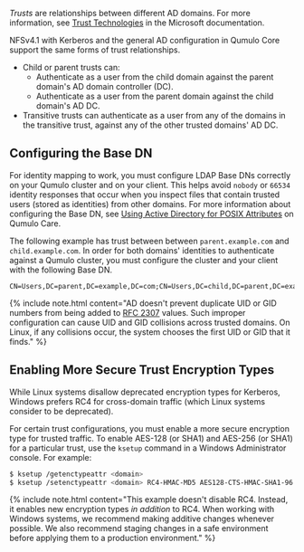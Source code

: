 _Trusts_ are relationships between different AD domains. For more information, see [Trust Technologies](https://docs.microsoft.com/en-us/previous-versions/windows/it-pro/windows-server-2003/cc759554(v=ws.10)?redirectedfrom=MSDN) in the Microsoft documentation.

NFSv4.1 with Kerberos and the general AD configuration in Qumulo Core support the same forms of trust relationships.

* Child or parent trusts can:
  * Authenticate as a user from the child domain against the parent domain's AD domain controller (DC).
  * Authenticate as a user from the parent domain against the child domain's AD DC.
* Transitive trusts can authenticate as a user from any of the domains in the transitive trust, against any of the other trusted domains' AD DC.


## Configuring the Base DN
For identity mapping to work, you must configure LDAP Base DNs correctly on your Qumulo cluster and on your client. This helps avoid `nobody` or `66534` identity responses that occur when you inspect files that contain trusted users (stored as identities) from other domains. For more information about configuring the Base DN, see [Using Active Directory for POSIX Attributes](https://care.qumulo.com/hc/en-us/articles/115008011927) on Qumulo Care.

The following example has trust between between `parent.example.com` and `child.example.com`. In order for both domains' identities to authenticate against a Qumulo cluster, you must configure the cluster and your client with the following Base DN.

```
CN=Users,DC=parent,DC=example,DC=com;CN=Users,DC=child,DC=parent,DC=example,DC=com
```

{% include note.html content="AD doesn't prevent duplicate UID or GID numbers from being added to [RFC 2307](https://datatracker.ietf.org/doc/html/rfc2307) values. Such improper configuration can cause UID and GID collisions across trusted domains. On Linux, if any collisions occur, the system chooses the first UID or GID that it finds." %}


## Enabling More Secure Trust Encryption Types
While Linux systems disallow deprecated encryption types for Kerberos, Windows prefers RC4 for cross-domain traffic (which Linux systems consider to be deprecated).

For certain trust configurations, you must enable a more secure encryption type for trusted traffic. To enable AES-128 (or SHA1) and AES-256 (or SHA1) for a particular trust, use the `ksetup` command in a Windows Administrator console. For example:

```bash
$ ksetup /getenctypeattr <domain>
$ ksetup /setenctypeattr <domain> RC4-HMAC-MD5 AES128-CTS-HMAC-SHA1-96 AES256-CTS-HMAC-SHA1-96
```

{% include note.html content="This example doesn't disable RC4. Instead, it enables new encryption types _in addition_ to RC4. When working with Windows systems, we recommend making additive changes whenever possible. We also recommend staging changes in a safe environment before applying them to a production environment." %}
